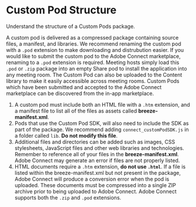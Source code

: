 # Custom Pod Structure
Understand the structure of a Custom Pods package.

A custom pod is delivered as a compressed package containing source files, a manifest, and libraries. We recommend renaming the custom pod with a `.pod` extension to make downloading and distrubution easier. If you would like to submit the custom pod to the Adobe Connect marketplace, renaming to a `.pod` extension is required. Meeting hosts simply load this `.pod` or `.zip` package into an empty Share pod to install the application into any meeting room. The Custom Pod can also be uploaded to the Content library to make it easily accessible across meeting rooms. Custom Pods which have been submitted and accepted to the Adobe Connect marketplace can be discovered from the in-app marketplace. 

1. A custom pod must include both an HTML file with a `.htm` extension, and a manifest file to list all of the files as assets called **breeze-manifest.xml**.
2. Pods that use the Custom Pod SDK, will also need to include the SDK as part of the package. We recommend adding `connect_customPodSDK.js` in a folder called `lib`. **Do not modify this file**.
3. Additional files and directories can be added such as images, CSS stylesheets, JavaScript files and other web libraries and technologies. Remember to reference all of your files in the **breeze-manifest.xml**. Adobe Connect may generate an error if files are not properly listed.
4. HTML documents require a `.htm` extension, **do not use `.html`**. If a file is listed within the breeze-manifest.xml but not present in the package, Adobe Connect will produce a conversion error when the pod is uploaded. These documents must be compressed into a single ZIP archive prior to being uploaded to Adobe Connect. Adobe Connect supports both the `.zip` and `.pod` extensions.
